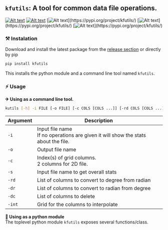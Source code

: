 ## `kfutils`: A tool for common data file operations.
[![Alt text](https://img.shields.io/pypi/v/kfutils.svg?logo=pypi)](https://pypi.org/project/kfutils/)
[![Alt text](https://img.shields.io/pypi/pyversions/kfutils.svg?logo=python)](https://pypi.org/project/kfutils/)
[![Alt text](https://img.shields.io/pypi/dm/kfutils.svg?)](https://pypi.org/project/kfutils/)
[![Alt text](https://img.shields.io/pypi/l/kfutils.svg?)](https://pypi.org/project/kfutils/)
[![Alt text](https://img.shields.io/pypi/status/kfutils.svg?)](https://pypi.org/project/kfutils/)


### ⚒ Instalation
Download and install the latest package from the [release section](https://github.com/Koushikphy/kfutils/releases/latest) or directly by pip
```bash
pip install kfutils
```
This installs the python module and a command line tool named `kfutils`.  



### ⚡ Usage 

 __✈ Using as a command line tool.__
```bash
kutils [-h] -i FILE [-o FILE] [-c COLS [COLS ...]] [-rd COLS [COLS ...]] [-dr COLS [COLS ...]] [-dc COLS [COLS ...]] [-int COLS [COLS ...]]
```

| Argument    |  Description|
| ----------- | ----------- 
|    `-i`     | Input file name <br>If no operations are given it will show the stats about the file. |
|    `-o`     | Output file name | 
|    `-c`     | Index(s) of grid columns. <br> 2 columns for 2D file. | 
|    `-s`     | Input file name to get overall stats |
|    `-rd`    | List of columns to convert to degree from radian |
|    `-dr`    | List of columns to convert to radian from degree |
|    `-dc`    | List of columns to delete |
|    `-int`   | Grid for the columns to interpolate |  



 __🚀 Using as a python module__  
The toplevel python module `kfutils` exposes several functions/class.
